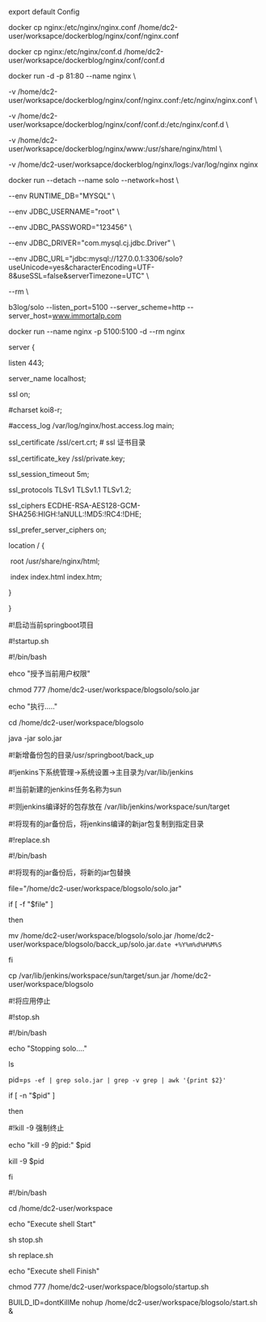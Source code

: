 export default Config

docker cp nginx:/etc/nginx/nginx.conf /home/dc2-user/worksapce/dockerblog/nginx/conf/nginx.conf

docker cp nginx:/etc/nginx/conf.d /home/dc2-user/worksapce/dockerblog/nginx/conf/conf.d

docker run -d -p 81:80 --name nginx \

-v /home/dc2-user/worksapce/dockerblog/nginx/conf/nginx.conf:/etc/nginx/nginx.conf \

-v /home/dc2-user/worksapce/dockerblog/nginx/conf/conf.d:/etc/nginx/conf.d \

-v /home/dc2-user/worksapce/dockerblog/nginx/www:/usr/share/nginx/html \

-v /home/dc2-user/worksapce/dockerblog/nginx/logs:/var/log/nginx nginx



docker run --detach --name solo --network=host \

--env RUNTIME_DB="MYSQL" \

--env JDBC_USERNAME="root" \

--env JDBC_PASSWORD="123456" \

--env JDBC_DRIVER="com.mysql.cj.jdbc.Driver" \

--env JDBC_URL="jdbc:mysql://127.0.0.1:3306/solo?useUnicode=yes&characterEncoding=UTF-8&useSSL=false&serverTimezone=UTC" \

--rm \

b3log/solo --listen_port=5100 --server_scheme=http --server_host=www.immortalp.com

docker run --name nginx -p 5100:5100 -d --rm nginx





server {

  listen       443;

  server_name  localhost;

  ssl on;



  \#charset koi8-r;

  \#access_log  /var/log/nginx/host.access.log  main;



  ssl_certificate /ssl/cert.crt;  # ssl 证书目录

  ssl_certificate_key /ssl/private.key;

  ssl_session_timeout 5m;

  ssl_protocols TLSv1 TLSv1.1 TLSv1.2;

  ssl_ciphers ECDHE-RSA-AES128-GCM-SHA256:HIGH:!aNULL:!MD5:!RC4:!DHE;

  ssl_prefer_server_ciphers on;



  location / {

​      root   /usr/share/nginx/html;

​      index  index.html index.htm;

  }

}





\#!启动当前springboot项目

\#!startup.sh

\#!/bin/bash

ehco "授予当前用户权限"

chmod 777 /home/dc2-user/workspace/blogsolo/solo.jar

echo "执行....."

cd /home/dc2-user/workspace/blogsolo

java -jar solo.jar



\#!新增备份包的目录/usr/springboot/back_up

\#!jenkins下系统管理→系统设置→主目录为/var/lib/jenkins

\#!当前新建的jenkins任务名称为sun

\#!则jenkins编译好的包存放在 /var/lib/jenkins/workspace/sun/target

\#!将现有的jar备份后，将jenkins编译的新jar包复制到指定目录

\#!replace.sh

\#!/bin/bash

\#!将现有的jar备份后，将新的jar包替换

file="/home/dc2-user/workspace/blogsolo/solo.jar"

if [ -f "$file" ]

then

mv /home/dc2-user/workspace/blogsolo/solo.jar /home/dc2-user/workspace/blogsolo/bacck_up/solo.jar.`date +%Y%m%d%H%M%S`

fi

cp /var/lib/jenkins/workspace/sun/target/sun.jar /home/dc2-user/workspace/blogsolo





\#!将应用停止

\#!stop.sh

\#!/bin/bash

echo "Stopping solo...."

ls

pid=`ps -ef | grep solo.jar | grep -v grep | awk '{print $2}'`

if [ -n "$pid" ]

then

\#!kill -9 强制终止

   echo "kill -9 的pid:" $pid

   kill -9 $pid

fi



\#!/bin/bash 

cd /home/dc2-user/workspace

echo "Execute shell Start"

sh stop.sh

sh replace.sh

echo "Execute shell Finish"

chmod 777 /home/dc2-user/workspace/blogsolo/startup.sh

BUILD_ID=dontKillMe nohup /home/dc2-user/workspace/blogsolo/start.sh &